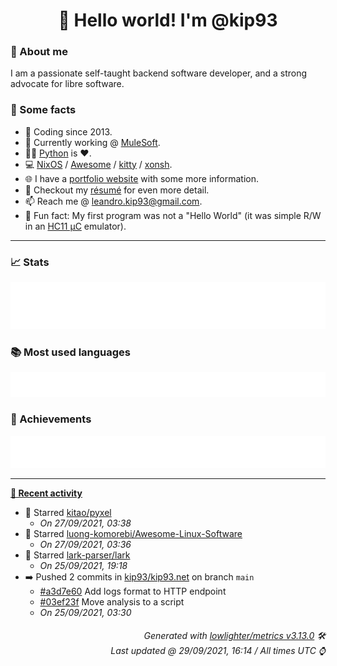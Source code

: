 <!-- README template, populated using this https://github.com/kip93/kip93/blob/main/.github/workflows/readme.yml. -->

<h1 align="center">👋 Hello world! I'm @kip93</h1> <!-- LOGIN => username -->

### 👤 About me

I am a passionate self-taught backend software developer, and a strong advocate for libre software.

### 💬 Some facts

* 📅 Coding since 2013.
* 💼 Currently working @ [MuleSoft](https://github.com/mulesoft/).
* 👨‍💻 [Python](https://github.com/search?q=user%3Akip93&l=python) is ❤️. <!-- LOGIN => username -->
* 💻 [NixOS](https://github.com/NixOS/) / [Awesome](https://github.com/awesomeWM/) / [kitty](https://github.com/kovidgoyal/kitty/) / [xonsh](https://github.com/xonsh/).
* 🌐 I have a [portfolio website](https://kip93.net/) with some more information.
* 📝 Checkout my [résumé](https://kip93.net/resume/) for even more detail.
* 📫 Reach me @ [leandro.kip93@gmail.com](mailto:leandro.kip93@gmail.com).
* 🎲 Fun fact: My first program was not a "Hello World" (it was simple R/W in an [HC11 µC](https://en.wikipedia.org/wiki/68HC11) emulator).

---------------------------------------------------------------------------------------------------------------------------------------------------------------------------------

### 📈 Stats

![](./stats.svg)

### 📚 Most used languages <!-- by percentage, in decreasing order -->

![](./languages.svg)

### 🏅 Achievements

![](./achievements.svg)

---------------------------------------------------------------------------------------------------------------------------------------------------------------------------------

**[📰 Recent activity](https://github.com/kip93)**
* 🌟 Starred [kitao/pyxel](https://github.com/kitao/pyxel)
  * *On 27/09/2021, 03:38*
* 🌟 Starred [luong-komorebi/Awesome-Linux-Software](https://github.com/luong-komorebi/Awesome-Linux-Software)
  * *On 27/09/2021, 03:36*
* 🌟 Starred [lark-parser/lark](https://github.com/lark-parser/lark)
  * *On 25/09/2021, 19:18*
* ➡️ Pushed 2 commits in [kip93/kip93.net](https://github.com/kip93/kip93.net) on branch `main`
  * [#a3d7e60](https://github.com/kip93/kip93.net/commit/a3d7e60) Add logs format to HTTP endpoint
  * [#03ef23f](https://github.com/kip93/kip93.net/commit/03ef23f) Move analysis to a script
  * *On 25/09/2021, 03:30*
 <!-- Last activity -->


<h6 align="right"><em>
    Generated with <a href="https://github.com/lowlighter/metrics/tree/latest/">lowlighter/metrics v3.13.0</a> 🛠️<br> <!-- VERSION => MAJOR.minor.patch -->
    Last updated @ 29/09/2021, 16:14 / All times UTC ⌚ <!-- meta.generated => DD/MM/YYYY, hh:mm -->
</em></h6>

